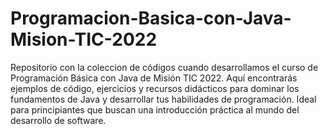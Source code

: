 # Programacion-Basica-con-Java-Mision-TIC-2022
Repositorio con la coleccion de códigos cuando desarrollamos el curso de Programación Básica con Java de Misión TIC 2022. Aquí encontrarás ejemplos de código, ejercicios y recursos didácticos para dominar los fundamentos de Java y desarrollar tus habilidades de programación. Ideal para principiantes que buscan una introducción práctica al mundo del desarrollo de software.
